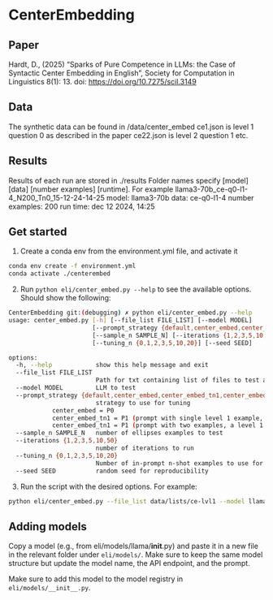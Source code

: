 # CenterEmbedding

## Paper

Hardt, D., (2025) “Sparks of Pure Competence in LLMs: the Case of Syntactic Center Embedding in English”, Society for Computation in Linguistics 8(1): 13. doi: https://doi.org/10.7275/scil.3149


## Data

The synthetic data can be found in /data/center_embed
ce1.json is level 1 question 0 as described in the paper
ce22.json is level 2 question 1
etc.

## Results

Results of each run are stored in ./results
Folder names specify [model] [data] [number examples] [runtime].
For example
llama3-70b_ce-q0-l1-4_N200_Tn0_15-12-24-14-25
model: llama3-70b
data: ce-q0-l1-4
number examples: 200
run time: dec 12 2024, 14:25

## Get started
1. Create a conda env from the environment.yml file, and activate it

```bash
conda env create -f environment.yml
conda activate ./centerembed
```

2. Run `python eli/center_embed.py --help` to see the available options. Should show the following:

```bash
CenterEmbedding git:(debugging) ✗ python eli/center_embed.py --help
usage: center_embed.py [-h] [--file_list FILE_LIST] [--model MODEL]
                       [--prompt_strategy {default,center_embed,center_embed_tn1,center_embed_tn2,supervised_cot,unsupervised_cot}]
                       [--sample_n SAMPLE_N] [--iterations {1,2,3,5,10,50}]
                       [--tuning_n {0,1,2,3,5,10,20}] [--seed SEED]

options:
  -h, --help            show this help message and exit
  --file_list FILE_LIST
                        Path for txt containing list of files to test against
  --model MODEL         LLM to test
  --prompt_strategy {default,center_embed,center_embed_tn1,center_embed_tn2}
                        strategy to use for tuning
			center_embed = P0
			center_embed_tn1 = P1 (prompt with single level 1 example, with Q0 question)
			center_embed_tn1 = P1 (prompt with two examples, a level 1 example and a level 2 example, both with Q0 questions)
  --sample_n SAMPLE_N   number of ellipses examples to test
  --iterations {1,2,3,5,10,50}
                        number of iterations to run
  --tuning_n {0,1,2,3,5,10,20}
                        Number of in-prompt n-shot examples to use for tuning
  --seed SEED           random seed for reproducibility
```

3. Run the script with the desired options. For example:

```bash
python eli/center_embed.py --file_list data/lists/ce-lvl1 --model llama-7b-chat --sample_n 5 --iterations 1 --tuning_n 0 --prompt_strategy center_embed_tn1 --seed 42
```

## Adding models
Copy a model (e.g., from eli/models/llama/__init__.py) and paste it in a new file in the relevant folder under `eli/models/`. Make sure to keep the same model structure but update the model name, the API endpoint, and the prompt.

Make sure to add this model to the model registry in `eli/models/__init__.py`.

